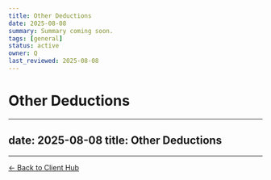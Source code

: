 ```yaml
---
title: Other Deductions
date: 2025-08-08
summary: Summary coming soon.
tags: [general]
status: active
owner: Q
last_reviewed: 2025-08-08
---
```

# Other Deductions

---
date: 2025-08-08
title: Other Deductions
---

---
[← Back to Client Hub](https://www.builtbyrays.com/Client-Vault/portal)
